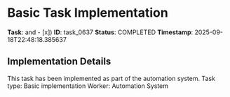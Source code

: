 # Basic Task Implementation

**Task**: and - [x])
**ID**: task_0637
**Status**: COMPLETED
**Timestamp**: 2025-09-18T22:48:18.385637

## Implementation Details

This task has been implemented as part of the automation system.
Task type: Basic implementation
Worker: Automation System

